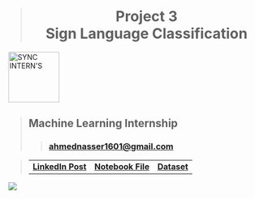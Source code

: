 > <h1 align="center">Project 3<br><b>Sign Language Classification</b></h1>

<a href="https://www.syncinterns.com"><img alt="SYNC INTERN'S" height=100 src="https://static.wixstatic.com/media/5d3a75_a74999aa4fc34c90a7e45de2b3dc9b2a~mv2.png"/></a>

> ## **Machine Learning Internship**
>> ### **[ahmednasser1601@gmail.com](mailto:ahmednasser1601@gmail.com)**

> <table align="center"><tr><td><a href="#"><b>LinkedIn Post</b></a></td><td><a href="Code.ipynb"><b>Notebook File</b></a></td><td><a href="dataset.json"><b>Dataset</b></a></td></tr></table>

<img src="https://hits.sh/github.com/AhmedNasser1601/Sign Language Classification.svg?label=Visits&logo=python"/>

